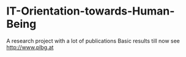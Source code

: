 # IT-Orientation-towards-Human-Being
A research project with a lot of publications
Basic results till now see http://www.plbg.at

